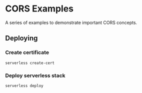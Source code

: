 # CORS Examples

A series of examples to demonstrate important CORS concepts.

## Deploying

### Create certificate

`serverless create-cert`

### Deploy serverless stack

`serverless deploy`